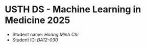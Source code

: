 USTH DS - Machine Learning in Medicine 2025
===============================================

- Student name: *Hoàng Minh Chí*
- Student ID: *BA12-030*


